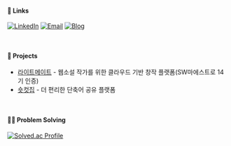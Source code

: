 #### 🔗 Links

[![LinkedIn](https://img.shields.io/badge/LinkedIn-0A66C2?style=flat-square&logo=LinkedIn&logoColor=white)](https://www.linkedin.com/in/jeonguk-yim/)
[![Email](https://img.shields.io/badge/Email-EA4335?style=flat-square&logo=Gmail&logoColor=white)](mailto:yju0808@naver.com)
[![Blog](https://img.shields.io/badge/Blog-03C75A?style=flat-square&logo=bookstack&logoColor=white)](https://blog.naver.com/kant_lim)

<br>

#### 📒 Projects

- [라이트메이트](https://www.write-mate.net) - 웹소설 작가를 위한 클라우드 기반 창작 플랫폼(SW마에스트로 14기 인증)
- [숏컷집](https://github.com/Team-ShortcutsZip/MacC-Team-HappyAnding) - 더 편리한 단축어 공유 플랫폼

<br>

#### 🧑‍💻 Problem Solving

[![Solved.ac Profile](http://mazassumnida.wtf/api/v2/generate_badge?boj=yju0808)](https://solved.ac/yju0808)

